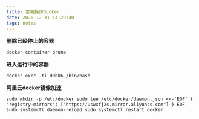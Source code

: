 ```yaml
---
title: 常用操作Docker
date: 2020-12-31 14:29:40
tags: notes
---
```

**删除已经停止的容器**
```
docker container prune
```

**进入运行中的容器**
```
docker exec -ti d0b86 /bin/bash 
```

**阿里云docker镜像加速**
```
sudo mkdir -p /etc/docker sudo tee /etc/docker/daemon.json <<-'EOF' { "registry-mirrors": ["https://uswxfj2s.mirror.aliyuncs.com"] } EOF sudo systemctl daemon-reload sudo systemctl restart docker
```
